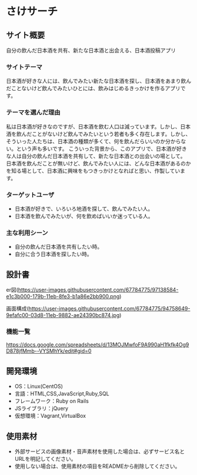 # さけサーチ

## サイト概要
自分の飲んだ日本酒を共有、新たな日本酒と出会える、日本酒投稿アプリ

### サイトテーマ
日本酒が好きな人には、飲んでみたい新たな日本酒を探し、日本酒をあまり飲んだことないけど飲んでみたいひとには、飲みはじめるきっかけを作るアプリです。

### テーマを選んだ理由
私は日本酒が好きなのですが、日本酒を飲む人口は減っています。しかし、日本酒を飲んだことがないけど飲んでみたいという若者も多く存在します。しかし、そういった人たちは、日本酒の種類が多くて、何を飲んだらいいのか分からない。という声も多いです。  こういった背景から、このアプリで、日本酒が好きな人は自分の飲んだ日本酒を共有して、新たな日本酒との出会いの場として。  日本酒を飲んだことが無いけど、飲んでみたい人には、どんな日本酒があるのかを知る場として、日本酒に興味をもつきっかけとなればと思い、作製しています。

### ターゲットユーザ
- 日本酒が好きで、いろいろ地酒を探して、飲んでみたい人。
- 日本酒を飲んでみたいが、何を飲めばいいか迷っている人。

### 主な利用シーン
- 自分の飲んだ日本酒を共有したい時。
- 自分に合う日本酒を探したい時。

## 設計書
er図(https://user-images.githubusercontent.com/67784775/97138584-e1c3b000-179b-11eb-8fe3-b1a86e2bb900.png)

画面構成(https://user-images.githubusercontent.com/67784775/94758649-9efafc00-03d8-11eb-9882-ae24390bc874.jpg)

### 機能一覧
https://docs.google.com/spreadsheets/d/13MOJMwfoF9A990aH1fkfk4Og9D878jfMmb--VYSMhYk/edit#gid=0

## 開発環境
- OS：Linux(CentOS)
- 言語：HTML,CSS,JavaScript,Ruby,SQL
- フレームワーク：Ruby on Rails
- JSライブラリ：jQuery
- 仮想環境：Vagrant,VirtualBox

## 使用素材
- 外部サービスの画像素材・音声素材を使用した場合は、必ずサービス名とURLを明記してください。
- 使用しない場合は、使用素材の項目をREADMEから削除してください。
